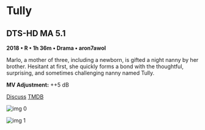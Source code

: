 # Tully

## DTS-HD MA 5.1

**2018 • R • 1h 36m • Drama • aron7awol**

Marlo, a mother of three, including a newborn, is gifted a night nanny by her brother. Hesitant at first, she quickly forms a bond with the thoughtful, surprising, and sometimes challenging nanny named Tully.

**MV Adjustment:** ++5 dB

[Discuss](https://www.avsforum.com/threads/bass-eq-for-filtered-movies.2995212/post-56747572)  [TMDB](400579)

![img 0](https://i.imgur.com/nq9ycwu.jpg)

![img 1](https://i.imgur.com/OHgoW7X.png)

